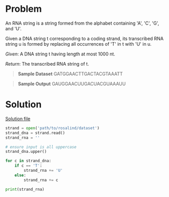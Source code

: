 # Problem
An RNA string is a string formed from the alphabet containing 'A', 'C', 'G', and 'U'.

Given a DNA string t corresponding to a coding strand, its transcribed RNA string u is formed by replacing all occurrences of 'T' in t with 'U' in u.

*Given*: A DNA string t having length at most 1000 nt.

*Return*: The transcribed RNA string of t.

> __Sample Dataset__
> GATGGAACTTGACTACGTAAATT

> __Sample Output__
> GAUGGAACUUGACUACGUAAAUU

# Solution

[Solution file](solution2.py)

```python
strand = open('path/to/rosalind/dataset')
strand_dna = strand.read()
strand_rna = ''

# ensure input is all uppercase
strand_dna.upper()

for c in strand_dna:
    if c == 'T':
        strand_rna += 'U'
    else:
        strand_rna += c

print(strand_rna)
```
